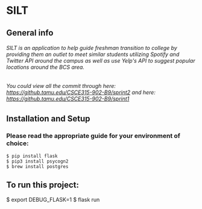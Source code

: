 # SILT

## General info
###### SILT is an application to help guide freshman transition to college by providing them an outlet to meet similar students utilizing Spotify and Twitter API around the campus as well as use Yelp's API to suggest popular locations around the BCS area.
###### You could view all the commit through here: https://github.tamu.edu/CSCE315-902-B9/sprint2 and here: https://github.tamu.edu/CSCE315-902-B9/sprint1


## Installation and Setup
### Please read the appropriate guide for your environment of choice:
```
$ pip install flask
$ pip3 install psycogn2
$ brew install postgres
```
## To run this project:
$ export DEBUG_FLASK=1
$ flask run

